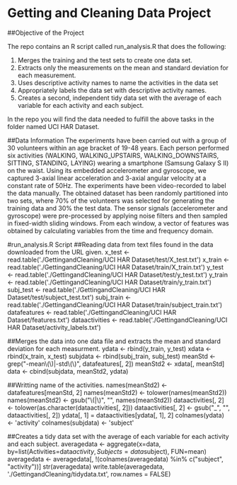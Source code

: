 # Getting and Cleaning Data Project

##Objective of the Project

The repo contains an R script  called run_analysis.R that does the following:

1.  Merges the training and the test sets to create one data set.
2.  Extracts only the measurements on the mean and standard deviation for each measurement.
3.  Uses descriptive activity names to name the activities in the data set
4.  Appropriately labels the data set with descriptive activity names.
5.  Creates a second, independent tidy data set with the average of each variable for each activity and each subject.

In the repo you will find the data needed to fulfill the above tasks in the folder named UCI HAR Dataset.

##Data Information
The experiments have been carried out with a group of 30 volunteers within an age bracket of 19-48 years. Each person performed six activities (WALKING, WALKING_UPSTAIRS, WALKING_DOWNSTAIRS, SITTING, STANDING, LAYING) wearing a smartphone (Samsung Galaxy S II) on the waist. Using its embedded accelerometer and gyroscope, we captured 3-axial linear acceleration and 3-axial angular velocity at a constant rate of 50Hz. The experiments have been video-recorded to label the data manually. The obtained dataset has been randomly partitioned into two sets, where 70% of the volunteers was selected for generating the training data and 30% the test data.
The sensor signals (accelerometer and gyroscope) were pre-processed by applying noise filters and then sampled in fixed-width sliding windows. From each window, a vector of features was obtained by calculating variables from the time and frequency domain.

#run_analysis.R Script 
##Reading data from text files found in the data downloaded from the URL given.
x_test <- read.table('./GettingandCleaning/UCI HAR Dataset/test/X_test.txt')
x_train <- read.table('./GettingandCleaning/UCI HAR Dataset/train/X_train.txt')
y_test <- read.table('./GettingandCleaning/UCI HAR Dataset/test/y_test.txt')
y_train <- read.table('./GettingandCleaning/UCI HAR Dataset/train/y_train.txt')
subj_test <- read.table('./GettingandCleaning/UCI HAR Dataset/test/subject_test.txt')
subj_train <- read.table('./GettingandCleaning/UCI HAR Dataset/train/subject_train.txt')
datafeatures <- read.table('./GettingandCleaning/UCI HAR Dataset/features.txt')
dataactivities <- read.table('./GettingandCleaning/UCI HAR Dataset/activity_labels.txt')

##Merges the data into one data file and extracts the mean and standard deviation for each measurment.
ydata <- rbind(y_train, y_test)
xdata <- rbind(x_train, x_test)
subjdata <- rbind(subj_train, subj_test)
meanStd <- grep("-mean\\(\\)|-std\\(\\)", datafeatures[, 2])
meanStd2 <- xdata[, meanStd]
data <- cbind(subjdata, meanStd2, ydata)


##Writting name of the activities.
names(meanStd2) <- datafeatures[meanStd, 2]
names(meanStd2) <- tolower(names(meanStd2)) 
names(meanStd2) <- gsub("\\(|\\)", "", names(meanStd2))
dataactivities[, 2] <- tolower(as.character(dataactivities[, 2]))
dataactivities[, 2] <- gsub("_", "", dataactivities[, 2])
ydata[, 1] = dataactivities[ydata[, 1], 2]
colnames(ydata) <- 'activity'
colnames(subjdata) <- 'subject'

##Creates a tidy data set with the average of each variable for each activity and each subject.
averagedata <- aggregate(x=data, by=list(Activities=data$activity, Subjects=data$subject), FUN=mean)
averagedata <- averagedata[, !(colnames(averagedata) %in% c("subject", "activity"))]
str(averagedata)
write.table(averagedata, './GettingandCleaning/tidydata.txt', row.names = FALSE)
